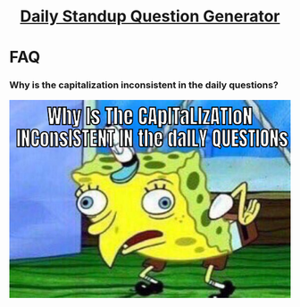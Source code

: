 <h1 align="center"><a href="http://www.DailyStandupQuestion.com">Daily Standup Question Generator</a></h1>

# FAQ

### Why is the capitalization inconsistent in the daily questions?

<p align="center">
	<img src ="static/spongebob.png">
</p>